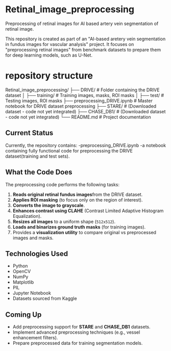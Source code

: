# Retinal_image_preprocessing
Preprocessing of retinal images for AI based artery vein segmentation of retinal image.

This repository is created as part of an "AI-based aretery vein segmentation in fundus images for vascular analysis" project. It focuses on "preprocessing retinal images" from benchmark datasets to prepare them for deep learning models, such as U-Net.

# repository structure
Retinal_image_preprocessing/
 ├── DRIVE/ # Folder containing the DRIVE dataset 
 │ ├── training/ # Training images, masks, ROI masks 
 │ ├── test/ # Testing images, ROI masks 
 ├── preprocessing_DRIVE.ipynb # Master notebook for DRIVE dataset preprocessing 
 ├── STARE/ # (Downloaded dataset - code not yet integrated) 
 ├── CHASE_DB1/ # (Downloaded dataset - code not yet integrated) 
 └── README.md # Project documentation

##  Current Status

Currently, the repository contains:
-preprocessing_DRIVE.ipynb -a notebook containing fully functional code for preprocessing the DRIVE dataset(training and test sets).

## What the Code Does

The preprocessing code performs the following tasks:

1. **Reads original retinal fundus images**from the DRIVE dataset.
2. **Applies ROI masking** (to focus only on the region of interest).
3. **Converts the image to grayscale**.
4. **Enhances contrast using CLAHE** (Contrast Limited Adaptive Histogram Equalization).
5. **Resizes all images** to a uniform shape (`512x512`).
6. **Loads and binarizes ground truth masks** (for training images).
7. Provides a **visualization utility** to compare original vs preprocessed images and masks.


## Technologies Used

- Python
- OpenCV
- NumPy
- Matplotlib
- PIL
- Jupyter Notebook
- Datasets sourced from Kaggle


## Coming Up

- Add preprocessing support for **STARE** and **CHASE_DB1** datasets.
- Implement advanced preprocessing techniques (e.g., vessel enhancement filters).
- Prepare preprocessed data for training segmentation models.


